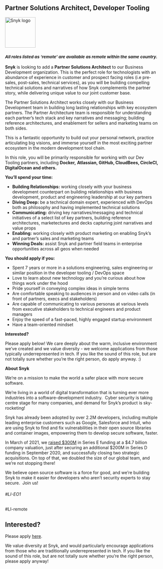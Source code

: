 Partner Solutions Architect, Developer Tooling
---

<img src="https://res.cloudinary.com/snyk/image/upload/v1537345894/press-kit/brand/logo-black.png" width="100" alt="Snyk logo" />

<h3><em><strong><sub>All roles listed as ‘remote’ are available as remote within the same country.</sub></strong></em></h3>
<p><span style="font-weight: 400;"><strong>Snyk</strong> is looking to add a <strong>Partner Solutions Architect</strong> to our Business Development organization. This is the perfect role for technologists with an abundance of experience in customer and prospect facing roles (i.e pre-sales, post-sales, technical services), as you will be building compelling technical solutions and narratives of how Snyk complements the partner story, while delivering unique value to our joint customer base.</span></p>
<p><span style="font-weight: 400;">The Partner Solutions Architect works closely with our Business Development team in building long lasting relationships with key ecosystem partners. The Partner Architecture team is responsible for understanding each partner’s tech stack and key narratives and messaging; building reference architectures, and enablement for sellers and marketing teams on both sides.</span></p>
<p><span style="font-weight: 400;">This is a fantastic opportunity to build out your personal network, practice articulating big visions, and immerse yourself in the most exciting partner ecosystem in the modern development tool chain.</span></p>
<p><span style="font-weight: 400;">In this role, you will be primarily responsible for working with our Dev Tooling partners, including </span><strong>Docker,</strong> <strong>Atlassian, GitHub, CloudBees, CircleCI, DigitalOcean and others.</strong></p>
<p><strong>You’ll spend your time:</strong></p>
<ul>
<li style="font-weight: 400;"><strong>Building Relationships:</strong><span style="font-weight: 400;"> working closely with your business development counterpart on building relationships with business development, product and engineering leadership at our key partners</span></li>
<li style="font-weight: 400;"><strong>Diving Deep:</strong><span style="font-weight: 400;"> be a technical domain expert, experienced with DevOps both as philosophy and having implemented technical solutions</span></li>
<li style="font-weight: 400;"><strong>Communicating:</strong><span style="font-weight: 400;"> driving key narratives/messaging and technical initiatives of a select list of key partners, building reference architectures, marketectures and decks capturing joint narratives and value props</span></li>
<li><strong>Enabling:</strong> working closely with product marketing on enabling Snyk’s and partner’s sales and marketing teams</li>
<li><strong>Winning Deals:</strong> assist Snyk and partner field teams in enterprise opportunities across all geos when needed</li>
</ul>
<p><strong>You should apply if you:</strong></p>
<ul>
<li style="font-weight: 400;"><span style="font-weight: 400;">Spent 7 years or more in a solutions engineering, sales engineering or similar position in the developer tooling / DevOps space</span></li>
<li style="font-weight: 400;"><span style="font-weight: 400;">Love to learn about new technology and you’re curious about how things work under the hood</span></li>
<li style="font-weight: 400;"><span style="font-weight: 400;">Pride yourself in conveying complex ideas in simple terms&nbsp;</span></li>
<li style="font-weight: 400;"><span style="font-weight: 400;">Are comfortable speaking to audiences in person and on video calls (in front of partners, execs and stakeholders)</span></li>
<li style="font-weight: 400;"><span style="font-weight: 400;">Are capable of communicating to various personas at various levels from executive stakeholders to technical engineers and product managers</span></li>
<li style="font-weight: 400;"><span style="font-weight: 400;">Enjoy the speed of a fast-paced, highly engaged startup environment</span></li>
<li style="font-weight: 400;"><span style="font-weight: 400;">Have a team-oriented mindset</span></li>
</ul>
<p><strong>Interested?</strong></p>
<p><span style="font-weight: 400;">Please apply below! We care deeply about the warm, inclusive environment we’ve created and we value diversity - we welcome applications from those typically underrepresented in tech. If you like the sound of this role, but are not totally sure whether you’re the right person, do apply anyway. :)</span></p>
<p class="p1"><span class="s1"><strong>About Snyk</strong></span></p>
<p><span style="font-weight: 400;">We’re on a mission to make the world a safer place with more secure software.</span></p>
<p><span style="font-weight: 400;">We’re living in a world of digital transformation that is turning ever more industries into a software-development industry.&nbsp; Cyber security is taking centre stage for many companies, and demand for Snyk’s product is sky-rocketing!&nbsp;&nbsp;</span></p>
<p><span style="font-weight: 400;">Snyk has already been adopted by over 2.2M developers, including multiple leading enterprise customers such as Google, Salesforce and Intuit, who are using Snyk to find and fix vulnerabilities in their open source libraries and container images, empowering them to develop secure software, faster.</span></p>
<p><span style="font-weight: 400;">In March of 2021, we <a href="https://snyk.io/news/snyk-advances-developer-first-security-with-series-e-investment/" target="_blank">raised $300M</a> in Series E funding at a $4.7 billion company valuation, just after securing an additional $200M in Series D funding in September 2020, and successfully closing two strategic acquisitions. On top of that, we doubled the size of our global team, and we’re not stopping there!&nbsp;&nbsp;</span></p>
<p><span style="font-weight: 400;">We believe open source software is a force for good, and we’re building Snyk to make it easier for developers who aren’t security experts to stay secure.&nbsp; Join us!</span></p>
<h6><span style="font-weight: 400;">#LI-EO1</span></h6>
<p><span style="font-weight: 400;">#LI-remote</span></p>

Interested?
---

Please apply [here](https://boards.greenhouse.io/snyk/jobs/5313776002#app).

We value diversity at Snyk, and would particularly encourage applications from those who are traditionally underrepresented in tech.
If you like the sound of this role, but are not totally sure whether you’re the right person, please apply anyway!
